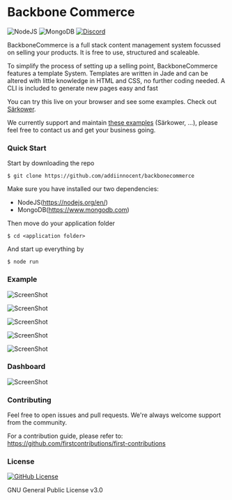 # Backbone Commerce

![NodeJS](https://img.shields.io/badge/NodeJS-brightgreen)
![MongoDB](https://img.shields.io/badge/MongoDB-brightgreen)
[![Discord](https://img.shields.io/discord/731065286404341770?label=Chat&style=social)](https://discord.gg/8vjYZe)

BackboneCommerce is a full stack content management system focussed on selling your products.
It is free to use, structured and scaleable.

To simplify the process of setting up a selling point, BackboneCommerce features a template System.
Templates are written in Jade and can be altered with little knowledge in HTML and CSS, no further coding needed.
A CLI is included to generate new pages easy and fast

You can try this live on your browser and see some examples. Check out [Särkower](https://särkower.de).

We currently support and maintain [these examples](https://) (Särkower, ...), please feel free to contact us and get your business going.

### Quick Start

Start by downloading the repo

    $ git clone https://github.com/addiinnocent/backbonecommerce

Make sure you have installed our two dependencies:

- NodeJS(https://nodejs.org/en/)
- MongoDB(https://www.mongodb.com)
    
Then move do your application folder

    $ cd <application folder>
    
And start up everything by

    $ node run


### Example

![ScreenShot](https://cdn.discordapp.com/attachments/732593192729575454/735804430108065823/Bildschirmfoto_2020-07-23_um_12.23.09.png)

![ScreenShot](https://cdn.discordapp.com/attachments/732593192729575454/735867236010557460/Bildschirmfoto_2020-07-23_um_16.26.43.png)

![ScreenShot](https://cdn.discordapp.com/attachments/732593192729575454/735867276548505640/Bildschirmfoto_2020-07-23_um_16.26.05.png)

![ScreenShot](https://cdn.discordapp.com/attachments/732593192729575454/735867306634117220/Bildschirmfoto_2020-07-23_um_16.27.51.png)

![ScreenShot](https://cdn.discordapp.com/attachments/732593192729575454/735867330835382282/Bildschirmfoto_2020-07-23_um_16.32.31.png)

### Dashboard

![ScreenShot](https://cdn.discordapp.com/attachments/732593192729575454/732593586792562698/Bildschirmfoto_2020-07-14_um_15.41.36.png)

### Contributing

Feel free to open issues and pull requests. We're always welcome support from the community.

For a contribution guide, please refer to: https://github.com/firstcontributions/first-contributions

### License

[![GitHub License](https://img.shields.io/github/license/addiinnocent/backbonecommerce)](https://github.com/addiinnocent/backbonecommerce/blob/master/LICENSE)

GNU General Public License v3.0

